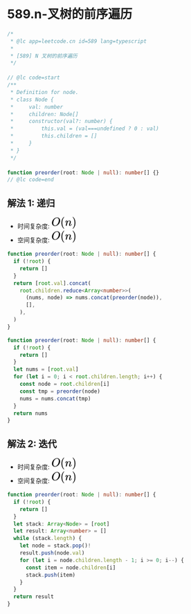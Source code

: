 # 589.n-叉树的前序遍历

```ts
/*
 * @lc app=leetcode.cn id=589 lang=typescript
 *
 * [589] N 叉树的前序遍历
 */

// @lc code=start
/**
 * Definition for node.
 * class Node {
 *     val: number
 *     children: Node[]
 *     constructor(val?: number) {
 *         this.val = (val===undefined ? 0 : val)
 *         this.children = []
 *     }
 * }
 */

function preorder(root: Node | null): number[] {}
// @lc code=end
```

## 解法 1: 递归

- 时间复杂度: <!-- $O(n)$ --> <img style="transform: translateY(0.1em); background: white;" src="./svg/o-n.svg" alt="O(n)">
- 空间复杂度: <!-- $O(n)$ --> <img style="transform: translateY(0.1em); background: white;" src="./svg/o-n.svg" alt="O(n)">

```ts
function preorder(root: Node | null): number[] {
  if (!root) {
    return []
  }
  return [root.val].concat(
    root.children.reduce<Array<number>>(
      (nums, node) => nums.concat(preorder(node)),
      [],
    ),
  )
}
```

```ts
function preorder(root: Node | null): number[] {
  if (!root) {
    return []
  }
  let nums = [root.val]
  for (let i = 0; i < root.children.length; i++) {
    const node = root.children[i]
    const tmp = preorder(node)
    nums = nums.concat(tmp)
  }
  return nums
}
```

## 解法 2: 迭代

- 时间复杂度: <!-- $O(n)$ --> <img style="transform: translateY(0.1em); background: white;" src="./svg/o-n.svg" alt="O(n)">
- 空间复杂度: <!-- $O(n)$ --> <img style="transform: translateY(0.1em); background: white;" src="./svg/o-n.svg" alt="O(n)">

```ts
function preorder(root: Node | null): number[] {
  if (!root) {
    return []
  }
  let stack: Array<Node> = [root]
  let result: Array<number> = []
  while (stack.length) {
    let node = stack.pop()!
    result.push(node.val)
    for (let i = node.children.length - 1; i >= 0; i--) {
      const item = node.children[i]
      stack.push(item)
    }
  }
  return result
}
```
